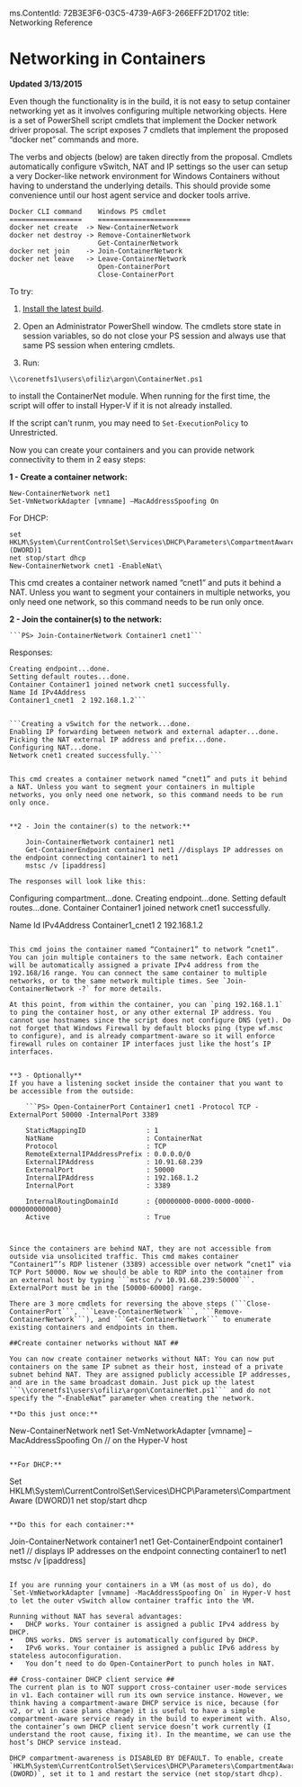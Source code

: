 ms.ContentId: 72B3E3F6-03C5-4739-A6F3-266EFF2D1702
title: Networking Reference


# Networking in Containers #

**Updated 3/13/2015**

Even though the functionality is in the build, it is not easy to setup container networking yet as it involves configuring multiple networking objects.
Here is a set of PowerShell script cmdlets that implement the Docker network driver proposal. The script exposes 7 cmdlets that implement the proposed “docker net” commands and more.

The verbs and objects (below) are taken directly from the proposal. Cmdlets automatically configure vSwitch, NAT and IP settings so the user can setup a very Docker-like network environment for Windows Containers without having to understand the underlying details. This should provide some convenience until our host agent service and docker tools arrive.

	Docker CLI command    Windows PS cmdlet
	==================    =======================
	docker net create  -> New-ContainerNetwork
	docker net destroy -> Remove-ContainerNetwork
	                      Get-ContainerNetwork
	docker net join    -> Join-ContainerNetwork
	docker net leave   -> Leave-ContainerNetwork
	                      Open-ContainerPort
	                      Close-ContainerPort

To try:

1. [Install the latest build](..\quick_start\run_local.md).
2. Open an Administrator PowerShell window.
  The cmdlets store state in session variables, so do not close your PS session and always use that same PS session when entering cmdlets.
  
2. Run:
  ```
\\corenetfs1\users\ofiliz\argon\ContainerNet.ps1
  ```
  to install the ContainerNet module.  When running for the first time, the script will offer to install Hyper-V if it is not already installed.
  
  If the script can't runm, you may need to `Set-ExecutionPolicy` to Unrestricted.


Now you can create your containers and you can provide network connectivity to them in 2 easy steps:



**1 - Create a container network:**

	New-ContainerNetwork net1
	Set-VmNetworkAdapter [vmname] –MacAddressSpoofing On 
 
For DHCP:

	set HKLM\System\CurrentControlSet\Services\DHCP\Parameters\CompartmentAware (DWORD)1
	net stop/start dhcp
	New-ContainerNetwork cnet1 -EnableNat\
	

This cmd creates a container network named “cnet1” and puts it behind a NAT. Unless you want to segment your containers in multiple networks, you only need one network, so this command needs to be run only once.

**2 - Join the container(s) to the network:**

	```PS> Join-ContainerNetwork Container1 cnet1```

Responses:
```Configuring compartment...done.
Creating endpoint...done.
Setting default routes...done.
Container Container1 joined network cnet1 successfully.
Name Id IPv4Address
Container1_cnet1  2 192.168.1.2```


```Creating a vSwitch for the network...done.
Enabling IP forwarding between network and external adapter...done.
Picking the NAT external IP address and prefix...done.
Configuring NAT...done.
Network cnet1 created successfully.```


This cmd creates a container network named “cnet1” and puts it behind a NAT. Unless you want to segment your containers in multiple networks, you only need one network, so this command needs to be run only once.


**2 - Join the container(s) to the network:**

	Join-ContainerNetwork container1 net1
	Get-ContainerEndpoint container1 net1 //displays IP addresses on the endpoint connecting container1 to net1
	mstsc /v [ipaddress]

The responses will look like this:

```
Configuring compartment...done.
Creating endpoint...done.
Setting default routes...done.
Container Container1 joined network cnet1 successfully.

Name                                                                         Id IPv4Address
Container1_cnet1                                                              2 192.168.1.2
```

This cmd joins the container named “Container1” to network “cnet1”. You can join multiple containers to the same network. Each container will be automatically assigned a private IPv4 address from the 192.168/16 range. You can connect the same container to multiple networks, or to the same network multiple times. See `Join-ContainerNetwork -?` for more details.

At this point, from within the container, you can `ping 192.168.1.1` to ping the container host, or any other external IP address. You cannot use hostnames since the script does not configure DNS (yet). Do not forget that Windows Firewall by default blocks ping (type wf.msc to configure), and is already compartment-aware so it will enforce firewall rules on container IP interfaces just like the host’s IP interfaces.


**3 - Optionally**
If you have a listening socket inside the container that you want to be accessible from the outside: 

	```PS> Open-ContainerPort Container1 cnet1 -Protocol TCP -ExternalPort 50000 -InternalPort 3389
	
	StaticMappingID               : 1
	NatName                       : ContainerNat
	Protocol                      : TCP
	RemoteExternalIPAddressPrefix : 0.0.0.0/0
	ExternalIPAddress             : 10.91.68.239
	ExternalPort                  : 50000
	InternalIPAddress             : 192.168.1.2
	InternalPort                  : 3389

	InternalRoutingDomainId       : {00000000-0000-0000-0000-000000000000}	
	Active                        : True



Since the containers are behind NAT, they are not accessible from outside via unsolicited traffic. This cmd makes container “Container1”’s RDP listener (3389) accessible over network “cnet1” via TCP Port 50000. Now we should be able to RDP into the container from an external host by typing ```mstsc /v 10.91.68.239:50000```. ExternalPort must be in the [50000-60000] range.

There are 3 more cmdlets for reversing the above steps (```Close-ContainerPort```, ```Leave-ContainerNetwork```, ```Remove-ContainerNetwork```), and ```Get-ContainerNetwork``` to enumerate existing containers and endpoints in them.

##Create container networks without NAT ##

You can now create container networks without NAT: You can now put containers on the same IP subnet as their host, instead of a private subnet behind NAT. They are assigned publicly accessible IP addresses, and are in the same broadcast domain. Just pick up the latest ```\\corenetfs1\users\ofiliz\argon\ContainerNet.ps1``` and do not specify the “-EnableNat” parameter when creating the network.

**Do this just once:**
```
New-ContainerNetwork net1
Set-VmNetworkAdapter [vmname] –MacAddressSpoofing On // on the Hyper-V host
```
 
**For DHCP:**
```
Set HKLM\System\CurrentControlSet\Services\DHCP\Parameters\CompartmentAware (DWORD)1
net stop/start dhcp
```
 
**Do this for each container:**
```
Join-ContainerNetwork container1 net1
Get-ContainerEndpoint container1 net1 // displays IP addresses on the endpoint connecting container1 to net1
mstsc /v [ipaddress]
```
 
If you are running your containers in a VM (as most of us do), do `Set-VmNetworkAdapter [vmname] -MacAddressSpoofing On` in Hyper-V host to let the outer vSwitch allow container traffic into the VM.
 
Running without NAT has several advantages:
•	DHCP works. Your container is assigned a public IPv4 address by DHCP.
•	DNS works. DNS server is automatically configured by DHCP.
•	IPv6 works. Your container is assigned a public IPv6 address by stateless autoconfiguration.
•	You don’t need to do Open-ContainerPort to punch holes in NAT.
 
## Cross-container DHCP client service ##
The current plan is to NOT support cross-container user-mode services in v1. Each container will run its own service instance. However, we think having a compartment-aware DHCP service is nice, because (for v2, or v1 in case plans change) it is useful to have a simple compartment-aware service ready in the build to experiment with. Also, the container’s own DHCP client service doesn’t work currently (I understand the root cause, fixing it). In the meantime, we can use the host’s DHCP service instead.
 
DHCP compartment-awareness is DISABLED BY DEFAULT. To enable, create `HKLM\System\CurrentControlSet\Services\DHCP\Parameters\CompartmentAware (DWORD)`, set it to 1 and restart the service (net stop/start dhcp).

